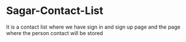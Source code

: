 # Sagar-Contact-List
It is a contact list where we have sign in and sign up page and the page where the person contact will be stored 
